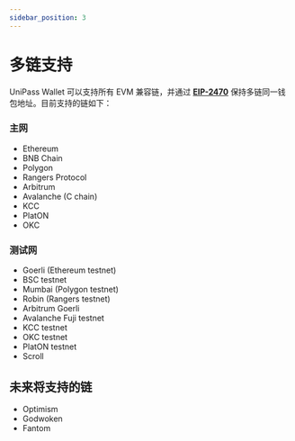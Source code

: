 ```yaml
---
sidebar_position: 3
---
```


# 多链支持

UniPass Wallet 可以支持所有 EVM 兼容链，并通过 [**EIP-2470**](https://eips.ethereum.org/EIPS/eip-2470) 保持多链同一钱包地址。目前支持的链如下：

### 主网

- Ethereum
- BNB Chain
- Polygon
- Rangers Protocol
- Arbitrum
- Avalanche (C chain)
- KCC
- PlatON
- OKC

### 测试网

- Goerli (Ethereum testnet)
- BSC testnet
- Mumbai (Polygon testnet)
- Robin (Rangers testnet)
- Arbitrum Goerli
- Avalanche Fuji testnet
- KCC testnet
- OKC testnet
- PlatON testnet
- Scroll

## 未来将支持的链

- Optimism
- Godwoken
- Fantom